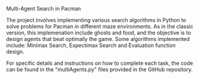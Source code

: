 Multi-Agent Search in Pacman

The project involves implementing various search algorithms in Python to solve problems for Pacman in different maze environments. As in the classic version, this implemenation include ghosts and food, and the objective is to design agents that beat optimally the game.
Some algorithms implemented include: Minimax Search, Expectimax Search and Evaluation function design.

For specific details and instructions on how to complete each task, the code can be found in the "multiAgents.py" files provided in the GitHub repository.

